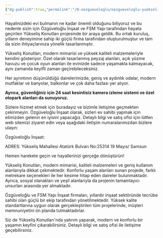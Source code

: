 ```yaml
---
{"dg-publish":true,"permalink":"/0-oezgueveloglu/oezgueveloglu-yuekselis-konutlari-projesi/","tags":["gardenEntry"]}
---
```



Hayalinizdeki evi bulmanın ne kadar önemli olduğunu biliyoruz ve bu nedenle sizin için Özgüveloğlu İnşaat ve FSM Yapı tarafından hayata geçirilen Yükseliş Konutları projesinde bir araya geldik. Bu ortak kuruluş, yılların deneyimine sahip iki güçlü firma tarafından oluşturulmuştur ve tam da sizin ihtiyaçlarınıza yönelik tasarlanmıştır.

Yükseliş Konutları, modern mimarisi ve yüksek kaliteli malzemeleriyle kendini gösteriyor. Özel olarak tasarlanmış peyzaj alanları, açık yüzme havuzu ve çocuk oyun alanları ile evinizde sadece yaşamakla kalmayacak, aynı zamanda keyifli zaman geçirebileceksiniz.

Her ayrıntının düşünüldüğü dairelerimizde, geniş ve aydınlık odalar, modern mutfaklar ve banyolar, balkonlar ve çok daha fazlası yer alıyor. 

**Ayrıca, güvenliğiniz için 24 saat kesintisiz kamera izleme sistemi ve özel otopark alanları da sunuyoruz.**

Sizlere hizmet etmek için buradayız ve bizimle iletişime geçmekten çekinmeyin. Özgüveloğlu İnşaat olarak, sizleri ev sahibi yapmak için elimizden gelenin en iyisini yapacağız. Detaylı bilgi ve satış ofisi için lütfen web sitemizi ziyaret edin veya aşağıdaki iletişim numaralarımızdan bizlere ulaşın:

Özgüveloğlu İnşaat:

ADRES: Yükseliş Mahallesi Atatürk Bulvarı No:25314 19 Mayıs/ Samsun

Hemen harekete geçin ve hayallerinizi gerçeğe dönüştürün!  
  
Yükseliş Konutları, modern mimarisi, kaliteli malzemeleri ve geniş kullanım alanlarıyla dikkat çekmektedir. Konforlu yaşam alanları sunan projede, farklı metrekare seçenekleri ile her kesime hitap eden daireler bulunmaktadır. Ayrıca, sosyal olanakları ve yeşil alanlarıyla da projenin tamamlayıcı unsurları arasında yer almaktadır.

Özgüveloğlu ve FSM Yapı İnşaat firmaları, yıllardır inşaat sektöründe tecrübe sahibi olan güçlü bir ekip tarafından yönetilmektedir. Yüksek kalite standartlarına uygun olarak gerçekleştirilen tüm projelerinde, müşteri memnuniyetini ön planda tutmaktadırlar.

Siz de Yükseliş Konutları'nda yatırım yaparak, modern ve konforlu bir yaşamın keyfini çıkarabilirsiniz. Detaylı bilgi ve satış ofisi ile iletişime geçebilirsiniz.



